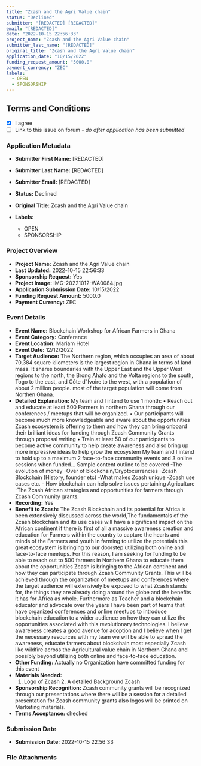 ```yaml
---
title: "Zcash and the Agri Value chain"
status: "Declined"
submitter: "[REDACTED] [REDACTED]"
email: "[REDACTED]"
date: "2022-10-15 22:56:33"
project_name: "Zcash and the Agri Value chain"
submitter_last_name: "[REDACTED]"
original_title: "Zcash and the Agri Value chain"
application_date: "10/15/2022"
funding_request_amount: "5000.0"
payment_currency: "ZEC"
labels:
  - OPEN
  - SPONSORSHIP
---
```


## Terms and Conditions

- [X] I agree
- [ ] Link to this issue on forum - _do after application has been submitted_

### Application Metadata

- **Submitter First Name:**
  [REDACTED]
- **Submitter Last Name:**
  [REDACTED]
- **Submitter Email:**
  [REDACTED]
- **Status:**
  Declined
- **Original Title:**
  Zcash and the Agri Value chain

- **Labels:**
  - OPEN
  - SPONSORSHIP

### Project Overview

- **Project Name:**
  Zcash and the Agri Value chain
- **Last Updated:**
  2022-10-15 22:56:33
- **Sponsorship Request:**
  Yes
- **Project Image:**
  IMG-20221012-WA0084.jpg
- **Application Submission Date:**
  10/15/2022
- **Funding Request Amount:**
  5000.0
- **Payment Currency:**
  ZEC

### Event Details

- **Event Name:**
  Blockchain Workshop for African Farmers in Ghana
- **Event Category:**
  Conference
- **Event Location:**
  Mariam Hotel
- **Event Date:**
  12/12/2022
- **Target Audience:**
  The Northern region, which occupies an area of about 70,384 square kilometers is the largest
  region in Ghana in terms of land mass. It shares boundaries with the Upper East and the
  Upper West regions to the north, the Brong Ahafo and the Volta regions to the south, Togo
  to the east, and Côte d‟Ivoire to the west, with a population of about 2 million people. most of the target population will come from Northen Ghana.
- **Detailed Explanation:**
  My team and I intend to use 1 month: • Reach out and educate at least 500 Farmers in northern Ghana through our conferences / meetups that will be organized. • Our participants will become much more knowledgeable and aware about the opportunities Zcash ecosystem is offering to them and how they can bring onboard their brilliant ideas for funding through Zcash Community Grants through proposal writing • Train at least 50 of our participants to become active community to help create awareness and also bring up more impressive ideas to help grow the ecosystem My team and I intend to hold up to a maximum 2 face-to-face community events and 3 online sessions when funded... Sample content outline to be covered -The evolution of money -Over of blockchain/Cryptocurrencies -Zcash Blockchain (History, founder etc) -What makes Zcash unique -Zcash use cases etc. - How blockchain can help solve issues pertaining Agriculture -The Zcash African strategies and opportunities for farmers through Zcash Community grants.
- **Recording:**
  Yes
- **Benefit to Zcash:**
  The Zcash Blockchain and its potential for Africa is been extensively discussed across the world,The fundamentals of the Zcash blockchain and its use cases will have a significant impact on the African continent if there is first of all a massive awareness creation and education for Farmers within the country to capture the hearts and minds of the Farmers and youth in farming to utilize the potentials this great ecosystem is bringing to our doorstep utilizing both online and face-to-face meetups. For this reason, I am seeking for funding to be able to reach out to 500 farmers in Northern Ghana to educate them about the opportunities Zcash is bringing to the African continent and how they can participate through Zcash Community Grants. This will be achieved through the organization of meetups and conferences where the target audience will extensively be exposed to what Zcash stands for, the things they are already doing around the globe and the benefits it has for Africa as whole. Furthermore as Teacher and a blockchain educator and advocate over the years I have been part of teams that have organized conferences and online meetups to introduce blockchain education to a wider audience on how they can utilize the opportunities associated with this revolutionary technologies. I believe awareness creates a good avenue for adoption and I believe when I get the necessary resources with my team we will be able to spread the awareness, educate farmers about blockchain most especially Zcash like wildfire across the Agricultural value chain in Northern Ghana and possibly beyond utilizing both online and face-to-face education.
- **Other Funding:**
  Actually no Organization have committed funding for this event
- **Materials Needed:**
  1. Logo of Zcash 2. A detailed Background Zcash
- **Sponsorship Recognition:**
  Zcash community grants will be recognized through our presentations where there will be a session for a detailed presentation for Zcash community grants also logos will be printed on Marketing materials.
- **Terms Acceptance:**
  checked

### Submission Date

- **Submission Date:**
  2022-10-15 22:56:33

### File Attachments


